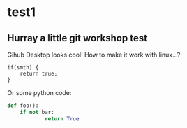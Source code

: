 # test1
## Hurray a little git workshop test

Gihub Desktop looks cool!
How to make it work with linux...?
```
if(smth) {
    return true;
}
```
Or some python code:
```python
def foo():
    if not bar:
            return True
```

